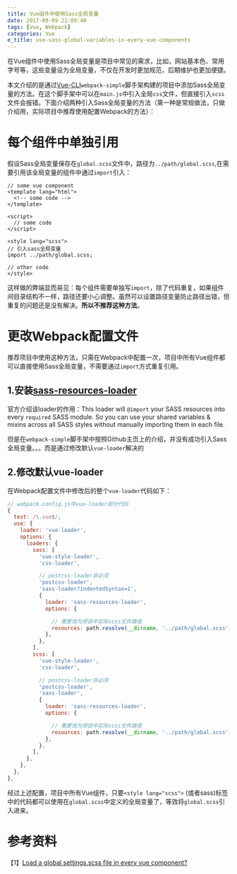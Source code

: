 ```yaml
---
title: Vue组件中使用Sass全局变量
date: 2017-09-09 21:09:40
tags: [Vue, Webpack]
categories: Vue
e_title: use-sass-global-variables-in-every-vue-components
---
```


在Vue组件中使用Sass全局变量是项目中常见的需求，比如，网站基本色、常用字号等，这些变量设为全局变量，不仅在开发时更加规范，后期维护也更加便捷。   

本文介绍的是通过[Vue-CLI](https://github.com/vuejs/vue-cli)`webpack-simple`脚手架构建的项目中添加Sass全局变量的方法。在这个脚手架中可以在`main.js`中引入全局`css`文件，但直接引入`scss`文件会报错。下面介绍两种引入Sass全局变量的方法（第一种是常规做法，只做介绍用，实际项目中推荐使用配置Webpack的方法）：

# 每个组件中单独引用

假设Sass全局变量保存在`global.scss`文件中，路径为`../path/global.scss`,在需要引用该全局变量的组件中通过`import`引入：

```vue
// some vue component
<template lang="html">
  <!-- some code -->
</template>

<script>
  // some code
</script>

<style lang="scss">
// 引入sass全局变量
import ../path/global.scss;

// other code
</style>
```

这样做的弊端显而易见：每个组件需要单独写`import`，除了代码重复，如果组件间目录结构不一样，路径还要小心调整。虽然可以设置路径变量防止路径出错，但重复的问题还是没有解决。**所以不推荐这种方法**。

# 更改Webpack配置文件

推荐项目中使用这种方法，只需在Webpack中配置一次，项目中所有Vue组件都可以直接使用Sass全局变量，不需要通过`import`方式重复引用。

## 1.安装[sass-resources-loader](https://github.com/shakacode/sass-resources-loader)   

官方介绍该loader的作用：This loader will `@import` your SASS resources into every `required` SASS module. So you can use your shared variables & mixins across all SASS styles without manually importing them in each file.   

但是在`webpack-simple`脚手架中按照Github主页上的介绍，并没有成功引入Sass全局变量。。。而是通过修改默认`vue-loader`解决的

## 2.修改默认vue-loader

在Webpack配置文件中修改后的整个`vue-loader`代码如下：

```js
// webpack.config.js中vue-loader部分代码
{
  test: /\.vue$/,
  use: {
    loader: 'vue-loader',
    options: {
      loaders: {
        sass: [
          'vue-style-loader',
          'css-loader',

          // postcss-loader非必须
          'postcss-loader',
          'sass-loader?indentedSyntax=1',
          {
            loader: 'sass-resources-loader',
            options: {

              // 需更改为项目中实际scss文件路径
              resources: path.resolve(__dirname, '../path/global.scss'),
            },
          },
        ],
        scss: [
          'vue-style-loader',
          'css-loader',

          // postcss-loader非必须
          'postcss-loader',
          'sass-loader',
          {
            loader: 'sass-resources-loader',
            options: {

              // 需更改为项目中实际scss文件路径
              resources: path.resolve(__dirname, '../path/global.scss'),
            },
          },
        ],
      },
    },
  },
},
```
经过上述配置，项目中所有Vue组件，只要`<style lang="scss">` (或者sass)标签中的代码都可以使用在`global.scss`中定义的全局变量了，等效将`global.scss`引入进来。

# 参考资料   

【1】[Load a global settings.scss file in every vue component?](https://github.com/vuejs/vue-loader/issues/328)
